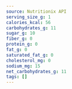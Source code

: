 ```yaml
---
source: Nutritionix API
serving_size_g: 1
calories_kcal: 56
carbohydrates_g: 11
sugar_g: 10
fiber_g: 0
protein_g: 0
fat_g: 0
saturated_fat_g: 0
cholesterol_mg: 0
sodium_mg: 15
net_carbohydrates_g: 11
tags: []
---
```

